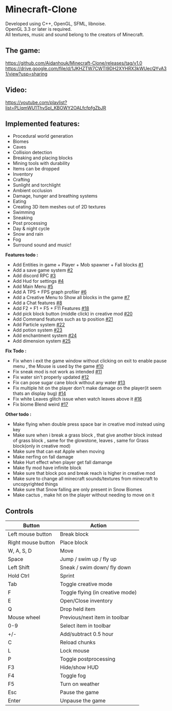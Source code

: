 # Minecraft-Clone

Developed using C++, OpenGL, SFML, libnoise.<br/>
OpenGL 3.3 or later is required.<br/>
All textures, music and sound belong to the creators of Minecraft.<br/>

## The game:
https://github.com/Aidanhouk/Minecraft-Clone/releases/tag/v1.0
https://drive.google.com/file/d/1JKHZTW7CWTI9DH2XYHRX3kWUecQYvA31/view?usp=sharing

## Video:
https://youtube.com/playlist?list=PLlqmWU1ThvSpI_KBOWY2OALfcfpfgZbJR

## Implemented features:
- Procedural world generation
- Biomes
- Caves
- Collision detection
- Breaking and placing blocks
- Mining tools with durability
- Items can be dropped
- Inventory
- Crafting
- Sunlight and torchlight
- Ambient occlusion
- Damage, hunger and breathing systems
- Eating
- Creating 3D item meshes out of 2D textures
- Swimming
- Sneaking
- Post processing
- Day & night cycle
- Snow and rain
- Fog
- Surround sound and music!

**Features todo :** 

- Add Entities in game + Player + Mob spawner + Fall blocks [#1](https://github.com/quentin452/Minecraft-Clone/issues/1)   
- Add a save game system [#2](https://github.com/quentin452/Minecraft-Clone/issues/2)
- Add discord RPC [#3](https://github.com/quentin452/Minecraft-Clone/issues/3)   
- Add Hud for settings [#4](https://github.com/quentin452/Minecraft-Clone/issues/4) 
- Add Main Menu [#5](https://github.com/quentin452/Minecraft-Clone/issues/5)
- Add A TPS + FPS graph profiler [#6](https://github.com/quentin452/Minecraft-Clone/issues/6)  
- Add a Creative Menu to Show all blocks in the game [#7](https://github.com/quentin452/Minecraft-Clone/issues/7)  
- Add a Chat features [#8](https://github.com/quentin452/Minecraft-Clone/issues/8)     
- Add F2 + F1 + F5 + F11 Features [#18](https://github.com/quentin452/Minecraft-Clone/issues/18)     
- Add pick block button (middle click) in creative mod [#20](https://github.com/quentin452/Minecraft-Clone/issues/20) 
- Add Command features such as tp position [#21](https://github.com/quentin452/Minecraft-Clone/issues/21)
- Add Particle system [#22](https://github.com/quentin452/Minecraft-Clone/issues/22)     
- Add potion system [#23](https://github.com/quentin452/Minecraft-Clone/issues/23)   
- Add enchantment system [#24](https://github.com/quentin452/Minecraft-Clone/issues/24)
- Add dimension system [#25](https://github.com/quentin452/Minecraft-Clone/issues/25)

**Fix Todo :**

- Fix when i exit the game window without clicking on exit to enable pause menu , the Mouse is used by the game [#10](https://github.com/quentin452/Minecraft-Clone/issues/10)
- Fix sneak mod is not work as intended [#11](https://github.com/quentin452/Minecraft-Clone/issues/11)
- Fix water sin't properly updated [#12](https://github.com/quentin452/Minecraft-Clone/issues/12)
- Fix can pose sugar cane block without any water [#13](https://github.com/quentin452/Minecraft-Clone/issues/13)
- Fix multiple hit on the player don't make damage on the player(it seem thats an display bug) [#14](https://github.com/quentin452/Minecraft-Clone/issues/14)
- Fix white Leaves glitch issue when watch leaves above it [#16](https://github.com/quentin452/Minecraft-Clone/issues/16)
- Fix biome Blend weird [#17](https://github.com/quentin452/Minecraft-Clone/issues/17)

**Other todo :**

- Make flying when double press space bar in creative mod instead using key
- Make sure when i break a grass block , that give another block instead of grass block , same for the glowstone, leaves , same for Grass block(only in creative mod)
- Make sure that can eat Apple when moving
- Make nerfing on fall damage
- Make Hurt effect when player get fall damange 
- Make fly mod have infinite block 
- Make sure that block pos and break reach is higher in creative mod
- Make sure to change all minecraft sounds/textures from minecraft to uncopyrighted things
- Make sure that Snow falling are only present in Snow Biomes
- Make cactus , make hit on the player without needing to move on it

## Controls

| Button                        | Action                                                         |
|-------------------------------|----------------------------------------------------------------|
| Left mouse button             | Break block                                                    |
| Right mouse button            | Place block                                                    |
| W, A, S, D                    | Move                                                           |
| Space                         | Jump  / swim up  / fly up                                      |
| Left Shift                    | Sneak / swim down/ fly down                                    |
| Hold Ctrl                     | Sprint                                                         |
| Tab                           | Toggle creative mode                                           |
| F                             | Toggle flying (in creative mode)                               |
| E                             | Open/Close inventory                                           |
| Q                             | Drop held item                                                 |
| Mouse wheel                   | Previous/next item in toolbar                                  |
| 0-9                           | Select item in toolbar                                         |
| +/-          			| Add/subtract 0.5 hour                                          |
| C                             | Reload chunks                                                  |
| L                             | Lock mouse                                                     |
| P                             | Toggle postprocessing                                          |
| F3                            | Hide/show HUD                                                  |
| F4                            | Toggle fog                                                     |
| F5                            | Turn on weather                                                |
| Esc                           | Pause the game                                                 |
| Enter                         | Unpause the game                                               |
